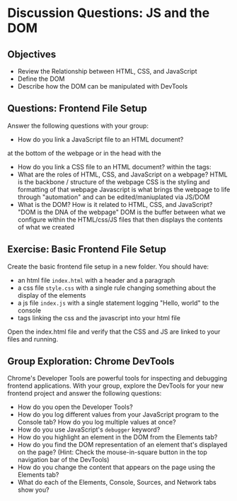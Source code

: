 # Discussion Questions: JS and the DOM

## Objectives

- Review the Relationship between HTML, CSS, and JavaScript
- Define the DOM
- Describe how the DOM can be manipulated with DevTools

## Questions: Frontend File Setup

Answer the following questions with your group:

- How do you link a JavaScript file to an HTML document? 
<script src="index.js"> </script> at the bottom of the webpage or in the head with the <script defer src="index.js"> </script>
- How do you link a CSS file to an HTML document? 
within the <head></head> tags: <link href="styles.css" rel=”stylesheet” type=”text/css” >
- What are the roles of HTML, CSS, and JavaScript on a webpage? 
HTML is the backbone / structure of the webpage
CSS is the styling and formatting of that webpage 
Javascript is what brings the webpage to life through "automation" and can be edited/maniuplated via JS/DOM 
- What is the DOM? How is it related to HTML, CSS, and JavaScript?
"DOM is the DNA of the webpage" 
DOM is the buffer between what we configure within the HTML/css/JS files that then displays the contents of what we created 


## Exercise: Basic Frontend File Setup

Create the basic frontend file setup in a new folder. You should have:

- an html file `index.html` with a header and a paragraph
- a css file `style.css` with a single rule changing something about the display
  of the elements
- a js file `index.js` with a single statement logging "Hello, world" to the console
- tags linking the css and the javascript into your html file

Open the index.html file and verify that the CSS and JS are linked to your files
and running.

## Group Exploration: Chrome DevTools

Chrome's Developer Tools are powerful tools for inspecting and debugging
frontend applications. With your group, explore the DevTools for your new
frontend project and answer the following questions:

- How do you open the Developer Tools?
- How do you log different values from your JavaScript program to the Console
  tab? How do you log multiple values at once?
- How do you use JavaScript's `debugger` keyword?
- How do you highlight an element in the DOM from the Elements tab?
- How do you find the DOM representation of an element that's displayed on the
  page? (Hint: Check the mouse-in-square button in the top navigation bar of the
  DevTools)
- How do you change the content that appears on the page using the Elements tab?
- What do each of the Elements, Console, Sources, and Network tabs show you?
